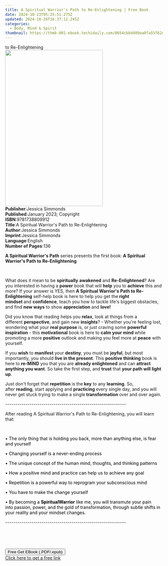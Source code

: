 ```yaml
---
title: A Spiritual Warrior's Path to Re-Enlightening | Free Book
date: 2024-10-23T05:25:51.275Z
updated: 2024-10-26T16:37:12.245Z
categories:
  - Body, Mind & Spirit
thumbnail: https://thmb-001-ebook.techidaily.com/0654cbbd409aa0fa55f62d5b02d360dd043f4bdf3ba665fc566ab170f62835f4.jpg
---
```

<main id="book-container">
  <div class="flex flex-col">
    <div class="book-brief flex-1 py-6 px-4 sm:p-6 md:py-10 md:px-8">
      <!-- brief-->
      <div class="book-brief-main">to Re-Enlightening</div>
    </div>
    <div
      class="book-meta-info flex-1 grid gap-4 col-start-1 col-end-3 row-start-1 sm:mb-6 sm:grid-cols-4 lg:gap-6 lg:col-start-2 lg:row-end-6 lg:row-span-6 lg:mb-0"
    >
      <div
        class="book-meta-info-left place-content-center mt-4 p-4 text-sm leading-6 col-start-2 col-span-2 dark:text-slate-400"
      >
        <img
          class="w-full h-500 object-cover rounded-lg sm:h-255 sm:col-span-2 lg:col-span-full"
          src="https://img-001-ebook.techidaily.com/c04eb45d58d078c7a94708a1fdd3e664e5eb4d53349307f395f9052ac03ac68a.jpg"
          alt=""
          width="312"
          height="500"
        />
      </div>
      <div
        class="book-meta-info-right mt-2 col-start-1 row-start-2 col-span-3 self-center"
      >
        <!-- meta data  -->
        <div class="flex flex-col px-4 md:px-8">
          <div class="flex-1">
            <strong>Publisher</strong>:<span class="px-2"
              >Jessica Simmonds</span
            >
          </div>
          <div class="flex-1">
            <strong>Published</strong>:<span class="px-2"
              >January 2023; Copyright</span
            >
          </div>
          <div class="flex-1">
            <strong>ISBN</strong>:<span class="px-2">9781738809912</span>
          </div>
          <div class="flex-1">
            <strong>Title</strong>:<span class="px-2"
              >A Spiritual Warrior&#39;s Path to Re-Enlightening</span
            >
          </div>
          <div class="flex-1">
            <strong>Author</strong>:<span class="px-2">Jessica Simmonds</span>
          </div>
          <div class="flex-1">
            <strong>Imprint</strong>:<span class="px-2">Jessica Simmonds</span>
          </div>
          <div class="flex-1">
            <strong>Language</strong>:<span class="px-2">English</span>
          </div>
          <div class="flex-1">
            <strong>Number of Pages</strong>:<span class="px-2">136</span>
          </div>
        </div>
      </div>
    </div>
    <div class="book-description flex-1 py-6 px-4 sm:p-6 md:py-10 md:px-8">
      <div class="book-description-main">
        <div accordion-content="" id="description">
          <p>
            <strong>A Spiritual Warrior's Path</strong>&nbsp;series presents the
            first book:<strong
              >&nbsp;A Spiritual Warrior's Path to Re-Enlightening</strong
            >
          </p>
          <p><br /></p>
          <p>
            What does it mean to
            be&nbsp;<strong>spiritually</strong>&nbsp;<strong>awakened</strong>&nbsp;and&nbsp;<strong>Re-Enlightened</strong>?
            Are you interested in having a&nbsp;<strong>power</strong>&nbsp;book
            that will&nbsp;<strong>help</strong>&nbsp;you
            to&nbsp;<strong>achieve</strong>&nbsp;this and more? If your answer
            is YES, then&nbsp;<strong
              >A Spiritual Warrior's Path to Re-Enlightening</strong
            >&nbsp;self-help book is here to help you get the<strong
              >&nbsp;right mindset&nbsp;</strong
            >and&nbsp;<strong>confidence</strong>, teach you how to tackle
            life's biggest obstacles, and find&nbsp;<strong>new ways</strong
            >&nbsp;to
            show&nbsp;<strong>appreciation</strong>&nbsp;and&nbsp;<strong
              >love!</strong
            >
          </p>
          <p>
            Did you know that reading helps you&nbsp;<strong>relax</strong>,
            look at things from a different&nbsp;<strong>perspective</strong>,
            and gain new&nbsp;<strong>insights</strong>? - Whether you're
            feeling lost, wondering what your&nbsp;<strong>real purpose</strong
            >&nbsp;is, or just craving some&nbsp;<strong
              >powerful inspiration</strong
            >&nbsp;- this&nbsp;<strong>motivational</strong>&nbsp;book is here
            to&nbsp;<strong>calm your mind&nbsp;</strong>while promoting a
            more&nbsp;<strong>positive</strong>&nbsp;outlook and making you feel
            more at&nbsp;<strong>peace</strong>&nbsp;with yourself.
          </p>
          <p>
            If
            you&nbsp;<strong>wish</strong>&nbsp;to&nbsp;<strong>manifest</strong>&nbsp;your&nbsp;<strong>destiny</strong>,
            you must be&nbsp;<strong>joyful</strong>, but most importantly, you
            should&nbsp;<strong>live in the present</strong>. This&nbsp;<strong
              >positive thinking</strong
            >&nbsp;book is here to&nbsp;<strong>re-MIND</strong>&nbsp;you that
            you are&nbsp;<strong>already enlightened</strong>&nbsp;and
            can&nbsp;<strong>attract anything you want</strong>. So take the
            first step, and&nbsp;<strong>trust</strong>&nbsp;that&nbsp;<strong
              >your path will light up</strong
            >.
          </p>
          <p>
            Just don't forget that&nbsp;<strong>repetition</strong>&nbsp;is
            the<strong>&nbsp;key</strong>&nbsp;to
            any&nbsp;<strong>learning</strong>. So,
            after&nbsp;<strong>reading</strong>, start applying
            and&nbsp;<strong>practicing&nbsp;</strong>every single day, and you
            will never get stuck trying to make a
            single<strong>&nbsp;transformation&nbsp;</strong>over and over
            again.
          </p>
          <p>------------------------------------------------------------</p>
          <p>
            After reading&nbsp;A Spiritual Warrior's Path to Re-Enlightening,
            you will learn that:
          </p>
          <p><br /></p>
          <p>
            <span style="color: rgb(0, 0, 0)"
              >• The only thing that is holding you back, more than anything
              else, is fear and yourself</span
            >
          </p>
          <p>
            <span style="color: rgb(0, 0, 0)"
              >•&nbsp;Changing yourself&nbsp;is a&nbsp;never-ending
              process</span
            >
          </p>
          <p>
            <span style="color: rgb(0, 0, 0)"
              >• The&nbsp;unique concept&nbsp;of the&nbsp;human
              mind,&nbsp;thoughts, and&nbsp;thinking patterns</span
            >
          </p>
          <p>
            <span style="color: rgb(0, 0, 0)"
              >• How a&nbsp;positive mind&nbsp;and&nbsp;practice&nbsp;can help
              us to&nbsp;achieve any goal</span
            >
          </p>
          <p>
            <span style="color: rgb(0, 0, 0)"
              >•&nbsp;Repetition&nbsp;is a&nbsp;powerful
              way&nbsp;to&nbsp;reprogram your subconscious mind</span
            >
          </p>
          <p>
            <span style="color: rgb(0, 0, 0)"
              >•&nbsp;You&nbsp;have to make the&nbsp;change yourself</span
            >
          </p>
          <p>
            <span style="color: rgb(0, 0, 0)">• By becoming a&nbsp;</span
            ><strong style="color: rgb(0, 0, 0)">Spiritual</strong
            ><span style="color: rgb(0, 0, 0)"></span
            ><strong style="color: rgb(0, 0, 0)">Warrior</strong
            ><span style="color: rgb(0, 0, 0)">
              like me, you will&nbsp;transmute&nbsp;your pain into&nbsp;passion,
              power, and the gold of transformation, through subtle shifts in
              your reality and your mindset changes.</span
            >
          </p>
          <p>------------------------------------------------------------</p>
          <p><br /></p>
          <p><br /></p>
        </div>
        <div class="accordion-fader"></div>
      </div>
    </div>
    <div class="book-excerpts flex-1 py-6 px-4 sm:p-6 md:py-10 md:px-8"></div>
    <div
      class="book-about-author flex-1 py-6 px-4 sm:p-6 md:py-10 md:px-8"
    ></div>
    <div class="book-free-get flex-1 py-6 px-4 sm:p-6 md:py-10 md:px-8">
      <button
        id="btn-free-get"
        class="bg-blue-500 hover:bg-blue-700 text-white font-bold py-2 px-4 rounded"
      >
        Free Get EBook (.PDF/.epub)
      </button>
      <div id="countdown-display" class="px-2 text-lg mt-2"></div>
      <a
        id="free-link"
        class="hidden bg-blue-500 hover:bg-blue-700 text-white font-bold py-2 px-4 rounded"
        href="https://www.ebooks.com/en-us/book/210731340/a-spiritual-warrior-s-path-to-re-enlightening/jessica-simmonds/"
        target="_blank"
        >Click here to get a free link</a
      >
    </div>
    <script>
      let countdownTime = 0;
      let countdownInterval = null;
      document
        .getElementById('btn-free-get')
        .addEventListener('click', startCountdown);
      function startCountdown() {
        countdownTime = new Date().getTime() + 60000 * 3;
        countdownInterval = setInterval(updateCountdown, 1000);
        document.getElementById('btn-free-get').disabled = true;
        document
          .getElementById('btn-free-get')
          .classList.add('bg-gray-500', 'cursor-not-allowed');
      }
      function updateCountdown() {
        let currentTime = new Date().getTime();
        let timeLeft = countdownTime - currentTime;
        let secondsLeft = Math.floor(timeLeft / 1000);
        document.getElementById('countdown-display').innerHTML =
          `Remaining time: ${secondsLeft} seconds.`;
        if (secondsLeft <= 0) {
          clearInterval(countdownInterval);
          document.getElementById('btn-free-get').classList.add('hidden');
          document.getElementById('free-link').classList.remove('hidden');
          document.getElementById('countdown-display').innerHTML = '';
        }
      }
    </script>
  </div>
</main>

<ins class="adsbygoogle"
      style="display:block"
      data-ad-client="ca-pub-7571918770474297"
      data-ad-slot="8358498916"
      data-ad-format="auto"
      data-full-width-responsive="true"></ins>
    